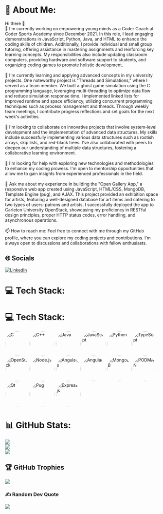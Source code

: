 # 💫 About Me:
Hi there 👋<br>🔭 I'm currently working on empowering young minds as a Coder Coach at Coder Sports Academy since December 2021. In this role, I lead engaging demonstrations in JavaScript, Python, Java, and HTML to enhance the coding skills of children. Additionally, I provide individual and small group tutoring, offering assistance in mastering assignments and reinforcing key learning concepts. My responsibilities also include updating classroom computers, providing hardware and software support to students, and organizing coding games to promote holistic development.<br><br>🌱 I'm currently learning and applying advanced concepts in my university projects. One noteworthy project is "Threads and Simulations," where I served as a team member. We built a ghost game simulation using the C programming language, leveraging multi-threading to optimize data flow and reduce simulation response time. I implemented linked lists for improved runtime and space efficiency, utilizing concurrent programming techniques such as process management and threads. Through weekly team meetings, I contribute progress reflections and set goals for the next week's activities.<br><br>👯 I'm looking to collaborate on innovative projects that involve system-level development and the implementation of advanced data structures. My skills include successfully implementing various data structures such as rootish arrays, skip lists, and red-black trees. I've also collaborated with peers to deepen our understanding of multiple data structures, fostering a collaborative learning environment.<br><br>🤔 I'm looking for help with exploring new technologies and methodologies to enhance my coding prowess. I'm open to mentorship opportunities that allow me to gain insights from experienced professionals in the field.<br><br>💬 Ask me about my experience in building the "Open Gallery App," a responsive web app created using JavaScript, HTML/CSS, MongoDB, Template Engine (pug), and AJAX. This project provided an exhibition space for artists, featuring a well-designed database for art items and catering to two types of users: patrons and artists. I successfully deployed the app to Carleton University OpenStack, showcasing my proficiency in RESTful design principles, proper HTTP status codes, error handling, and asynchronous operations.<br><br>📫 How to reach me: Feel free to connect with me through my GitHub profile, where you can explore my coding projects and contributions. I'm always open to discussions and collaborations with fellow enthusiasts.


## 🌐 Socials
[![LinkedIn](https://img.shields.io/badge/LinkedIn-%230077B5.svg?logo=linkedin&logoColor=white)](https://linkedin.com/in/abdul-raheem-1828361aa)

# 💻 Tech Stack:

# 💻 Tech Stack:

<div align="left">
  <img src="https://img.shields.io/badge/c-%2300599C.svg?style=for-the-badge&logo=c&logoColor=white" alt="C" title="C" width="80" height="80" style="border-radius: 50%;">
  <img src="https://img.shields.io/badge/c++-%2300599C.svg?style=for-the-badge&logo=c%2B%2B&logoColor=white" alt="C++" title="C++" width="80" height="80" style="border-radius: 50%;">
  <img src="https://img.shields.io/badge/java-%23ED8B00.svg?style=for-the-badge&logo=java&logoColor=white" alt="Java" title="Java" width="80" height="80" style="border-radius: 50%;">
  <img src="https://img.shields.io/badge/javascript-%23323330.svg?style=for-the-badge&logo=javascript&logoColor=%23F7DF1E" alt="JavaScript" title="JavaScript" width="80" height="80" style="border-radius: 50%;">
  <img src="https://img.shields.io/badge/python-3670A0?style=for-the-badge&logo=python&logoColor=ffdd54" alt="Python" title="Python" width="80" height="80" style="border-radius: 50%;">
  <img src="https://img.shields.io/badge/typescript-%23007ACC.svg?style=for-the-badge&logo=typescript&logoColor=white" alt="TypeScript" title="TypeScript" width="80" height="80" style="border-radius: 50%;">
  <img src="https://img.shields.io/badge/Openstack-%23f01742.svg?style=for-the-badge&logo=openstack&logoColor=white" alt="OpenStack" title="OpenStack" width="80" height="80" style="border-radius: 50%;">
  <img src="https://img.shields.io/badge/node.js-6DA55F?style=for-the-badge&logo=node.js&logoColor=white" alt="Node.js" title="Node.js" width="80" height="80" style="border-radius: 50%;">
  <img src="https://img.shields.io/badge/angular.js-%23E23237.svg?style=for-the-badge&logo=angularjs&logoColor=white" alt="Angular.js" title="Angular.js" width="80" height="80" style="border-radius: 50%;">
  <img src="https://img.shields.io/badge/angular-%23DD0031.svg?style=for-the-badge&logo=angular&logoColor=white" alt="Angular" title="Angular" width="80" height="80" style="border-radius: 50%;">
  <img src="https://img.shields.io/badge/MongoDB-%234ea94b.svg?style=for-the-badge&logo=mongodb&logoColor=white" alt="MongoDB" title="MongoDB" width="80" height="80" style="border-radius: 50%;">
  <img src="https://img.shields.io/badge/podman-892CA0.svg?style=for-the-badge&logo=podman&logoColor=white" alt="PODMAN" title="PODMAN" width="80" height="80" style="border-radius: 50%;">
  <img src="https://img.shields.io/badge/Qt-%23217346.svg?style=for-the-badge&logo=Qt&logoColor=white" alt="Qt" title="Qt" width="80" height="80" style="border-radius: 50%;">
  <img src="https://img.shields.io/badge/Pug-FFF?style=for-the-badge&logo=pug&logoColor=A86454" alt="Pug" title="Pug" width="80" height="80" style="border-radius: 50%;">
  <img src="https://img.shields.io/badge/express.js-%23404d59.svg?style=for-the-badge&logo=express&logoColor=%2361DAFB" alt="Express.js" title="Express.js" width="80" height="80" style="border-radius: 50%;">
</div>



# 📊 GitHub Stats:
![](https://github-readme-stats.vercel.app/api?username=RanaAbdulRaheem&theme=nightowl&hide_border=false&include_all_commits=true&count_private=false)<br/>
![](https://github-readme-streak-stats.herokuapp.com/?user=RanaAbdulRaheem&theme=nightowl&hide_border=false)<br/>
![](https://github-readme-stats.vercel.app/api/top-langs/?username=RanaAbdulRaheem&theme=nightowl&hide_border=false&include_all_commits=true&count_private=false&layout=compact)

## 🏆 GitHub Trophies
![](https://github-profile-trophy.vercel.app/?username=RanaAbdulRaheem&theme=radical&no-frame=false&no-bg=true&margin-w=4)

### ✍️ Random Dev Quote
![](https://quotes-github-readme.vercel.app/api?type=horizontal&theme=radical)
